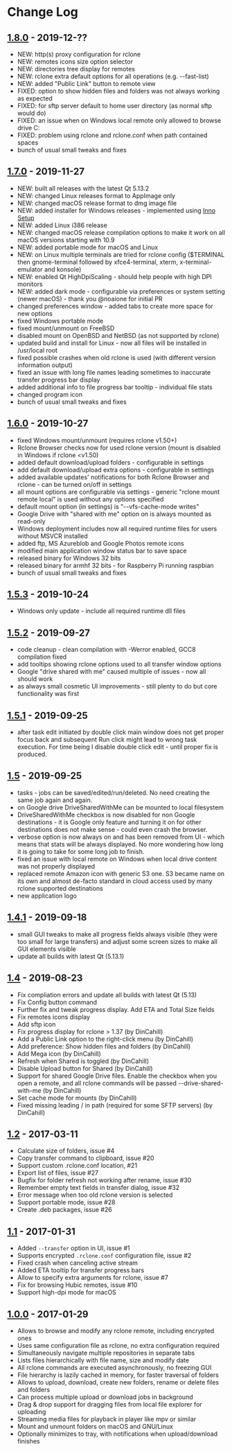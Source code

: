 # Change Log
## [1.8.0][1.8.0] - 2019-12-??
-   NEW: http(s) proxy configuration for rclone
-   NEW: remotes icons size option selector
-   NEW: directories tree display for remotes
-   NEW: rclone extra default options for all operations (e.g. --fast-list)
-   NEW: added "Public Link" button to remote view
-   FIXED: option to show hidden files and folders was not always working as expected
-   FIXED: for sftp server default to home user directory (as normal sftp would do)
-   FIXED: an issue when on Windows local remote only allowed to browse drive C:
-   FIXED: problem using rclone and rclone.conf when path contained spaces
-   bunch of usual small tweaks and fixes

## [1.7.0][1.7.0] - 2019-11-27
-   NEW: built all releases with the latest Qt 5.13.2
-   NEW: changed Linux releases format to AppImage only
-   NEW: changed macOS release format to dmg image file
-   NEW: added installer for Windows releases - implemented using [Inno Setup](https://github.com/jrsoftware/issrc)
-   NEW: added Linux i386 release
-   NEW: changed macOS release compilation options to make it work on all macOS versions starting with 10.9
-   NEW: added portable mode for macOS and Linux
-   NEW: on Linux multiple terminals are tried for rclone config ($TERMINAL then gnome-terminal followed by xfce4-terminal, xterm, x-terminal-emulator and konsole)
-   NEW: enabled Qt HighDpiScaling - should help people with high DPI monitors
-   NEW: added dark mode - configurable via preferences or system setting (newer macOS) - thank you @noaione for initial PR
-   changed preferences window - added tabs to create more space for new options
-   fixed Windows portable mode
-   fixed mount/unmount on FreeBSD
-   disabled mount on OpenBSD and NetBSD (as not supported by rclone)
-   updated build and install for Linux - now all files will be installed in /usr/local root
-   fixed possible crashes when old rclone is used (with different version information output)
-   fixed an issue with long file names leading sometimes to inaccurate transfer progress bar display
-   added additional info to file progress bar tooltip - individual file stats
-   changed program icon
-   bunch of usual small tweaks and fixes

## [1.6.0][1.6.0] - 2019-10-27
-   fixed Windows mount/unmount (requires rclone v1.50+)
-   Rclone Browser checks now for used rclone version (mount is disabled in Windows if rclone <v1.50)
-   added default download/upload folders - configurable in settings
-   add default download/upload extra options - configurable in settings
-   added available updates' notifications for both Rclone Browser and rclone - can be turned on/off in settings
-   all mount options are configurable via settings - generic "rclone mount remote local" is used without any options specified
-   default mount option (in settings) is "--vfs-cache-mode writes"
-   Google Drive with "shared with me" option on is always mounted as read-only
-   Windows deployment includes now all required runtime files for users without MSVCR installed
-   added ftp, MS Azureblob and Google Photos remote icons
-   modified main application window status bar to save space
-   released binary for Windows 32 bits
-   released binary for armhf 32 bits - for Raspberry Pi running raspbian
-   bunch of usual small tweaks and fixes

## [1.5.3][1.5.3] - 2019-10-24
-   Windows only update - include all required runtime dll files

## [1.5.2][1.5.2] - 2019-09-27
-   code cleanup - clean compilation with -Werror enabled, GCC8 compilation fixed
-   add tooltips showing rclone options used to all transfer window options
-   Google "drive shared with me" caused multiple of issues - now all should work
-   as always small cosmetic UI improvements - still plenty to do but core functionality was first

## [1.5.1][1.5.1] - 2019-09-25
-   after task edit initiated by double click main window does not get proper focus back and subsequent Run click might lead to wrong task execution. For time being I disable double click edit - until proper fix is produced.

## [1.5][1.5] - 2019-09-25
-   tasks - jobs can be saved/edited/run/deleted. No need creating the same job again and again.
-   on Google drive DriveSharedWithMe can be mounted to local filesystem
-   DriveSharedWithMe checkbox is now disabled for non Google destinations - it is Google only feature and turning it on for other destinations does not make sense - could even crash the browser.
-   verbose option is now always on and has been removed from UI - which means that stats will be always displayed. No more wondering how long it is going to take for some long job to finish.
-   fixed an issue with local remote on Windows when local drive content was not properly displayed
-   replaced remote Amazon icon with generic S3 one. S3 became name on its own and almost de-facto standard in cloud access used by many rclone supported destinations
-   new application logo

## [1.4.1][1.4.1] - 2019-09-18
-   small GUI tweaks to make all progress fields always visible (they were too small for large transfers) and adjust some screen sizes to make all GUI elements visible
-   update all builds with latest Qt (5.13.1)

## [1.4][1.4] - 2019-08-23
-   Fix compliation errors and update all builds with latest Qt (5.13)
-   Fix Config button command
-   Further fix and tweak progress display. Add ETA and Total Size fields
-   Fix remotes icons display
-   Add sftp icon
-   Fix progress display for rclone > 1.37 (by DinCahill)
-   Add a Public Link option to the right-click menu (by DinCahill)
-   Add preference: Show hidden files and folders (by DinCahill)
-   Add Mega icon (by DinCahill)
-   Refresh when Shared is toggled (by DinCahill)
-   Disable Upload button for Shared (by DinCahill)
-   Support for shared Google Drive files. Enable the checkbox when you open a remote, and all rclone commands will be passed --drive-shared-with-me (by DinCahill)
-   Set cache mode for mounts (by DinCahill)
-   Fixed missing leading / in path (required for some SFTP servers) (by DinCahill)

## [1.2][1.2] - 2017-03-11
-   Calculate size of folders, issue #4
-   Copy transfer command to clipboard, issue #20
-   Support custom .rclone.conf location, #21
-   Export list of files, issue #27
-   Bugfix for folder refresh not working after rename, issue #30
-   Remember empty text fields in transfer dialog, issue #32
-   Error message when too old rclone version is selected
-   Support portable mode, issue #28
-   Create .deb packages, issue #26

## [1.1][1.1] - 2017-01-31
-   Added `--transfer` option in UI, issue #1
-   Supports encrypted `.rclone.conf` configuration file, issue #2
-   Fixed crash when canceling active stream
-   Added ETA tooltip for transfer progress bars
-   Allow to specify extra arguments for rclone, issue #7
-   Fix for browsing Hubic remotes, issue #10
-   Support high-dpi mode for macOS

## [1.0.0][1.0.0] - 2017-01-29
-   Allows to browse and modify any rclone remote, including encrypted ones
-   Uses same configuration file as rclone, no extra configuration required
-   Simultaneously navigate multiple repositories in separate tabs
-   Lists files hierarchically with file name, size and modify date
-   All rclone commands are executed asynchronously, no freezing GUI
-   File hierarchy is lazily cached in memory, for faster traversal of folders
-   Allows to upload, download, create new folders, rename or delete files and folders
-   Can process multiple upload or download jobs in background
-   Drag & drop support for dragging files from local file explorer for uploading
-   Streaming media files for playback in player like mpv or similar
-   Mount and unmount folders on macOS and GNU/Linux
-   Optionally minimizes to tray, with notifications when upload/download finishes

[1.8.0]: https://github.com/kapitainsky/RcloneBrowser/releases/tag/1.8.0
[1.7.0]: https://github.com/kapitainsky/RcloneBrowser/releases/tag/1.7.0
[1.6.0]: https://github.com/kapitainsky/RcloneBrowser/releases/tag/1.6.0
[1.5.3]: https://github.com/kapitainsky/RcloneBrowser/releases/tag/1.5.3
[1.5.2]: https://github.com/kapitainsky/RcloneBrowser/releases/tag/1.5.2
[1.5.1]: https://github.com/kapitainsky/RcloneBrowser/releases/tag/1.5.1
[1.5]: https://github.com/kapitainsky/RcloneBrowser/releases/tag/1.5
[1.4.1]: https://github.com/kapitainsky/RcloneBrowser/releases/tag/1.4.1
[1.4]: https://github.com/kapitainsky/RcloneBrowser/releases/tag/1.4
[1.2]: https://github.com/mmozeiko/RcloneBrowser/releases/tag/1.2
[1.1]: https://github.com/mmozeiko/RcloneBrowser/releases/tag/1.1
[1.0.0]: https://github.com/mmozeiko/RcloneBrowser/releases/tag/1.0.0
